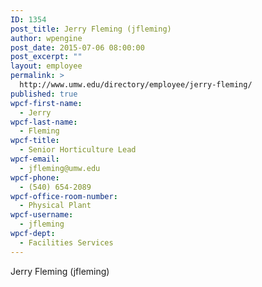 ```yaml
---
ID: 1354
post_title: Jerry Fleming (jfleming)
author: wpengine
post_date: 2015-07-06 08:00:00
post_excerpt: ""
layout: employee
permalink: >
  http://www.umw.edu/directory/employee/jerry-fleming/
published: true
wpcf-first-name:
  - Jerry
wpcf-last-name:
  - Fleming
wpcf-title:
  - Senior Horticulture Lead
wpcf-email:
  - jfleming@umw.edu
wpcf-phone:
  - (540) 654-2089
wpcf-office-room-number:
  - Physical Plant
wpcf-username:
  - jfleming
wpcf-dept:
  - Facilities Services
---
```

Jerry Fleming (jfleming)